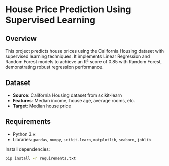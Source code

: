 # House Price Prediction Using Supervised Learning

## Overview
This project predicts house prices using the California Housing dataset with supervised learning techniques. It implements Linear Regression and Random Forest models to achieve an R² score of 0.85 with Random Forest, demonstrating robust regression performance.

## Dataset
- **Source**: California Housing dataset from scikit-learn
- **Features**: Median income, house age, average rooms, etc.
- **Target**: Median house price

## Requirements
- Python 3.x
- Libraries: `pandas`, `numpy`, `scikit-learn`, `matplotlib`, `seaborn`, `joblib`

Install dependencies:
```bash
pip install -r requirements.txt
